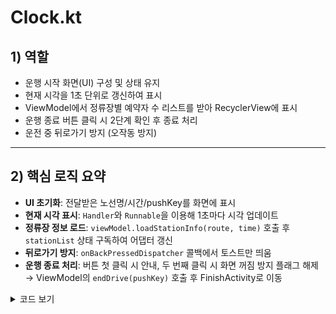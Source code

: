# Clock.kt

## 1) 역할
- 운행 시작 화면(UI) 구성 및 상태 유지
- 현재 시각을 1초 단위로 갱신하여 표시
- ViewModel에서 정류장별 예약자 수 리스트를 받아 RecyclerView에 표시
- 운행 종료 버튼 클릭 시 2단계 확인 후 종료 처리
- 운전 중 뒤로가기 방지 (오작동 방지)

---

## 2) 핵심 로직 요약
- **UI 초기화**: 전달받은 노선명/시간/pushKey를 화면에 표시
- **현재 시각 표시**: `Handler`와 `Runnable`을 이용해 1초마다 시각 업데이트
- **정류장 정보 로드**: `viewModel.loadStationInfo(route, time)` 호출 후 `stationList` 상태 구독하여 어댑터 갱신
- **뒤로가기 방지**: `onBackPressedDispatcher` 콜백에서 토스트만 띄움
- **운행 종료 처리**: 버튼 첫 클릭 시 안내, 두 번째 클릭 시 화면 꺼짐 방지 플래그 해제 → ViewModel의 `endDrive(pushKey)` 호출 후 FinishActivity로 이동

  
<details>
<summary> 코드 보기 </summary>

```kotlin
class ClockActivity : AppCompatActivity() {
    private val viewModel: ClockViewModel by viewModels {
        object : ViewModelProvider.Factory {
            override fun <T : ViewModel> create(modelClass: Class<T>): T {
                return ClockViewModel(ClockRepository()) as T
            }
        }
    }

    private lateinit var timeHandler: Handler
    private lateinit var timeRunnable: Runnable
    private var finishClickCount = 0

    override fun onCreate(savedInstanceState: Bundle?) {
        super.onCreate(savedInstanceState)
        setContentView(R.layout.activity_clock)
        window.addFlags(WindowManager.LayoutParams.FLAG_KEEP_SCREEN_ON)

        //UI 초기화
        val selectedRoute = intent.getStringExtra("route") ?: ""
        val selectedTime = intent.getStringExtra("time") ?: ""
        val pushKey = intent.getStringExtra("pushKey") ?: ""
        val recyclerView = findViewById<RecyclerView>(R.id.recyclerStations)
        val textRouteName = findViewById<TextView>(R.id.textRouteName)
        val textCurrentTime = findViewById<TextView>(R.id.textCurrentTime)
        val btnCheck = findViewById<Button>(R.id.startButton)

        recyclerView.layoutManager = LinearLayoutManager(this)
        textRouteName.text = "$selectedRoute ($selectedTime)"

        // 현재 시간 표시
        timeHandler = Handler(Looper.getMainLooper())
        timeRunnable = object : Runnable {
            override fun run() {
                val now = SimpleDateFormat("HH:mm:ss", Locale.getDefault()).format(Date())
                textCurrentTime.text = now
                timeHandler.postDelayed(this, 1000)
            }
        }
        timeHandler.post(timeRunnable)

        // ViewModel로부터 리스트 받아오기
        lifecycleScope.launchWhenStarted {
            viewModel.stationList.collectLatest { list ->
                recyclerView.adapter = ClockAdapter(list)
            }
        }

        // 정류장 정보 로드
        viewModel.loadStationInfo(selectedRoute, selectedTime)

        //뒤로가기 방지
        onBackPressedDispatcher.addCallback(this) {
            Toast.makeText(this@ClockActivity, "운전 중에는 뒤로가기가 비활성화됩니다.", Toast.LENGTH_SHORT).show()
        }

        //운행 종료 처리
        btnCheck.setOnClickListener {
            if (finishClickCount == 0) {
                Toast.makeText(this, "한 번 더 누르면 운행이 종료됩니다.", Toast.LENGTH_SHORT).show()
                finishClickCount++
            } else {
                window.clearFlags(WindowManager.LayoutParams.FLAG_KEEP_SCREEN_ON)
                viewModel.endDrive(pushKey) {
                    val intent = Intent(this, FinishActivity::class.java)
                    intent.putExtra("pushKey", pushKey)
                    startActivity(intent)
                    finish()
                }
            }
        }
    }

    override fun onDestroy() {
        super.onDestroy()
        timeHandler.removeCallbacks(timeRunnable)
    }
}


```
</details>


